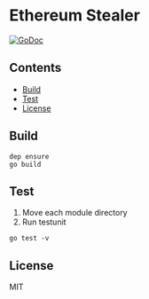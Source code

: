 # Ethereum Stealer

[![GoDoc](https://godoc.org/github.com/hexoul/ether-stealer?status.svg)](https://godoc.org/github.com/hexoul/ether-stealer)

## Contents
- [Build](#build)
- [Test](#test)
- [License](#license)

## Build
```shell
dep ensure
go build
```

## Test
1. Move each module directory
2. Run testunit
```shell
go test -v
```

## License
MIT

